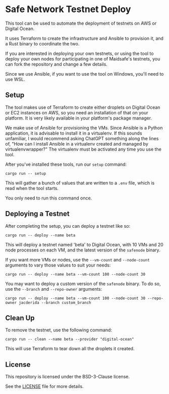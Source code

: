 # Safe Network Testnet Deploy

This tool can be used to automate the deployment of testnets on AWS or Digital Ocean.

It uses Terraform to create the infrastructure and Ansible to provision it, and a Rust binary to coordinate the two.

If you are interested in deploying your own testnets, or using the tool to deploy your own nodes for participating in one of Maidsafe's testnets, you can fork the repository and change a few details.

Since we use Ansible, if you want to use the tool on Windows, you'll need to use WSL.

## Setup

The tool makes use of Terraform to create either droplets on Digital Ocean or EC2 instances on AWS, so you need an installation of that on your platform. It is very likely available in your platform's package manager.

We make use of Ansible for provisioning the VMs. Since Ansible is a Python application, it is advisable to install it in a virtualenv. If this sounds unfamiliar, I would recommend asking ChatGPT something along the lines of, "How can I install Ansible in a virtualenv created and managed by virtualenvwrapper?" The virtualenv must be activated any time you use the tool.

After you've installed these tools, run our `setup` command:
```
cargo run -- setup
```

This will gather a bunch of values that are written to a `.env` file, which is read when the tool starts.

You only need to run this command once.

## Deploying a Testnet

After completing the setup, you can deploy a testnet like so:
```
cargo run -- deploy --name beta
```

This will deploy a testnet named 'beta' to Digital Ocean, with 10 VMs and 20 node processes on each VM, and the latest version of the `safenode` binary.

If you want more VMs or nodes, use the `--vm-count` and `--node-count` arguments to vary those values to suit your needs:
```
cargo run -- deploy --name beta --vm-count 100 --node-count 30
```

You may want to deploy a custom version of the `safenode` binary. To do so, use the `--branch` and `--repo-owner` arguments:
```
cargo run -- deploy --name beta --vm-count 100 --node-count 30 --repo-owner jacderida --branch custom_branch 
```

## Clean Up

To remove the testnet, use the following command:
```
cargo run -- clean --name beta --provider "digital-ocean"
```

This will use Terraform to tear down all the droplets it created.

## License

This repository is licensed under the BSD-3-Clause license.

See the [LICENSE](LICENSE) file for more details.
